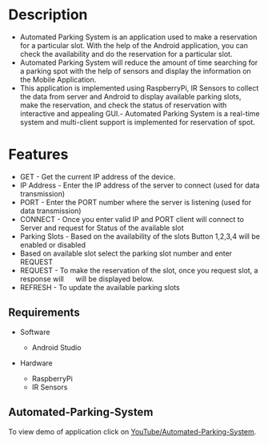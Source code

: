 # Description

- Automated Parking System is an application used to make a reservation for a particular slot. With the help of the Android application, you can check the availability and do the reservation for a particular slot.
- Automated Parking System will reduce the amount of time searching for a parking spot with the help of sensors and display the information on the Mobile Application.
- This application is implemented using RaspberryPi, IR Sensors to collect the data from server and Android to display available parking slots, make the reservation, and check the status of reservation with interactive and appealing GUI.- Automated Parking System is a real-time system and multi-client support is implemented for reservation of spot.

# Features 

- GET - Get the current IP address of the device.
- IP Address - Enter the IP address of the server to connect (used for data transmission) 
- PORT - Enter the PORT number where the server is listening (used for data transmission)    
- CONNECT - Once you enter valid IP and PORT client will connect to Server and request for Status of the available slot
- Parking Slots - Based on the availability of the slots Button 1,2,3,4 will be enabled or disabled 
- Based on available slot select the parking slot number and enter REQUEST
- REQUEST - To make the reservation of the slot, once you request slot, a response will   
   will be displayed below.
- REFRESH - To update the available parking slots

## Requirements

- Software

  - Android Studio

- Hardware

  - RaspberryPi
  - IR Sensors
  
 ## Automated-Parking-System
 To view demo of application click on [YouTube/Automated-Parking-System](https://www.youtube.com/watch?v=jnc7pJVHnps&feature=youtu.be).
